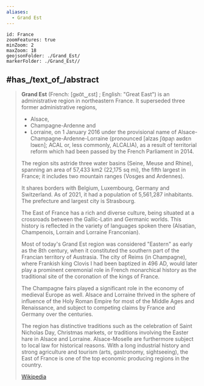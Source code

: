 ```yaml
---
aliases:
  - Grand Est
---
```


```leaflet
id: France
zoomFeatures: true 
minZoom: 2 
maxZoom: 18
geojsonFolder: ./Grand_Est/
markerFolder: ./Grand_Est//
```


## #has_/text_of_/abstract 

> **Grand Est** (French: [ɡʁɑ̃t‿ɛst] ; English: "Great East") 
> is an administrative region in northeastern France. 
> It superseded three former administrative regions, 
> - Alsace, 
> - Champagne-Ardenne and 
> - Lorraine, 
> on 1 January 2016 under the provisional name of Alsace-Champagne-Ardenne-Lorraine 
> (pronounced [alzas ʃɑ̃paɲ aʁdɛn lɔʁɛn]; ACAL or, less commonly, ALCALIA), 
> as a result of territorial reform which had been passed by the French Parliament in 2014.
>
> The region sits astride three water basins (Seine, Meuse and Rhine), 
> spanning an area of 57,433 km2 (22,175 sq mi), the fifth largest in France; 
> it includes two mountain ranges (Vosges and Ardennes). 
> 
> It shares borders with Belgium, Luxembourg, Germany and Switzerland. 
> As of 2021, it had a population of 5,561,287 inhabitants. 
> The prefecture and largest city is Strasbourg.
>
> The East of France has a rich and diverse culture, 
> being situated at a crossroads between the Gallic-Latin and Germanic worlds. 
> This history is reflected in the variety of languages spoken there 
> (Alsatian, Champenois, Lorrain and Lorraine Franconian). 
> 
> Most of today's Grand Est region was considered "Eastern" as early as the 8th century, 
> when it constituted the southern part of the Francian territory of Austrasia. 
> The city of Reims (in Champagne), where Frankish king Clovis I had been baptized in 496 AD, 
> would later play a prominent ceremonial role in French monarchical history 
> as the traditional site of the coronation of the kings of France. 
> 
> The Champagne fairs played a significant role in the economy of medieval Europe as well. 
> Alsace and Lorraine thrived in the sphere of influence of the Holy Roman Empire 
> for most of the Middle Ages and Renaissance, 
> and subject to competing claims by France and Germany over the centuries. 
>
> The region has distinctive traditions such as the celebration of Saint Nicholas Day, 
> Christmas markets, or traditions involving the Easter hare in Alsace and Lorraine. 
> Alsace-Moselle are furthermore subject to local law for historical reasons. 
> With a long industrial history and strong agriculture and tourism 
> (arts, gastronomy, sightseeing), 
> the East of France is one of the top economic producing regions in the country.
>
> [Wikipedia](https://en.wikipedia.org/wiki/Grand%20Est) 

